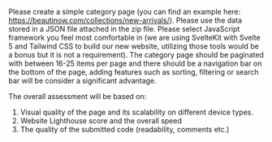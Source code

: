 Please create a simple category page (you can find an example here: https://beautinow.com/collections/new-arrivals/). Please use the data stored in a JSON file attached in the zip file. Please select JavaScript framework you feel most comfortable in (we are using SvelteKit with Svelte 5 and Tailwind CSS to build our new website, utilizing those tools would be a bonus but it is not a requirement). The category page should be paginated with between 16-25 items per page  and there should be a navigation bar on the bottom of the page, adding features such as sorting, filtering or search bar will be consider a significant advantage. 

The overall assessment will be based on: 
1. Visual quality of the page and its scalability on different device types.
2. Website Lighthouse score and the overall speed
3. The quality of the submitted code (readability, comments etc.)
